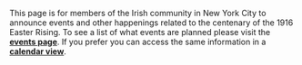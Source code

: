 This page is for members of the Irish community in New York City to announce events and other happenings related to the centenary of the 1916 Easter Rising. To see a list of what events are planned please visit the [**events page**](/Events).  If you prefer you can access the same information in a [**calendar view**](https://www.google.com/calendar/embed?src=aihs.org_j0rirrju900hi4cnktp1i57c2c%40group.calendar.google.com&ctz=America/New_York). 